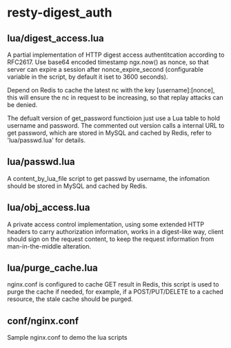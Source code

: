 # resty-digest_auth

## lua/digest_access.lua
A partial implementation of HTTP digest access authentitcation according to RFC2617.
Use base64 encoded timestamp ngx.now() as nonce, so that server can expire a session
after nonce_expire_second (configurable variable in the script, by default it iset to 3600 seconds).

Depend on Redis to cache the latest nc with the key [username]:[nonce], this will ensure the nc in request to be increasing, so that replay attacks can be denied.

The defualt version of get_password functioion just use a Lua table to hold username and password. The commented out version calls a internal URL to get password, which are stored in MySQL and cached by Redis, refer to 'lua/passwd.lua' for details.

## lua/passwd.lua
A content_by_lua_file script to get passwd by username, the infomation should be stored in MySQL and cached by Redis.

## lua/obj_access.lua
A private access control implementation, using some extended HTTP headers to carry authorization information, works in a digest-like way, client should sign on the request content, to keep the request information from man-in-the-middle alteration.

## lua/purge_cache.lua
nginx.conf is configured to cache GET result in Redis, this script is used to purge the cache if needed, for example, if a POST/PUT/DELETE to a cached resource, the stale cache should be purged.
 

## conf/nginx.conf
Sample nginx.conf to demo the lua scripts
